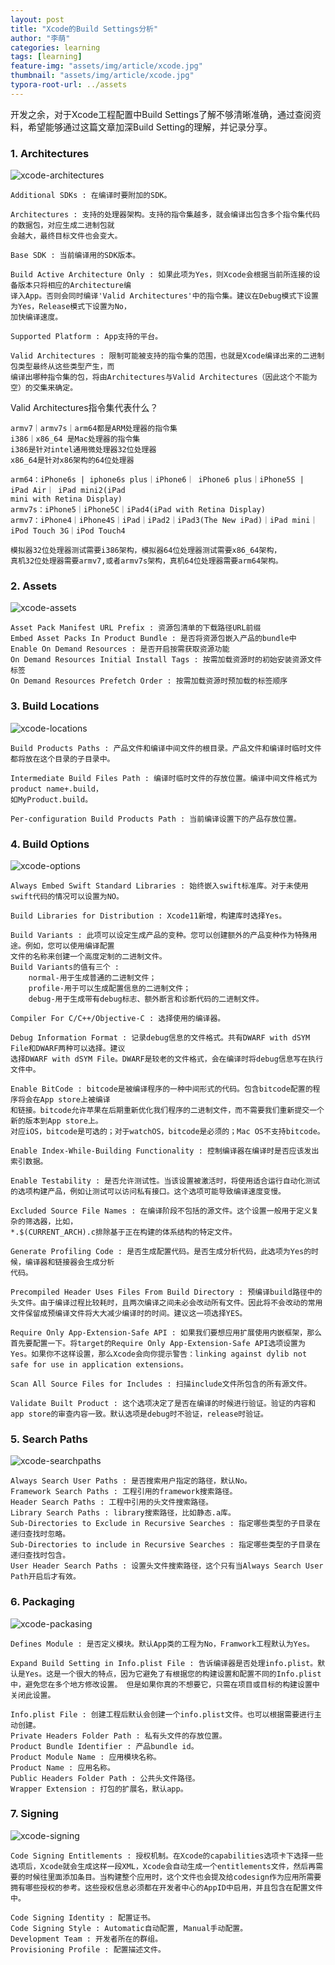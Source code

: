 ```yaml
---
layout: post
title: "Xcode的Build Settings分析"
author: "李萌"
categories: learning
tags: [learning]
feature-img: "assets/img/article/xcode.jpg"
thumbnail: "assets/img/article/xcode.jpg"
typora-root-url: ../assets
---
```


开发之余，对于Xcode工程配置中Build Settings了解不够清晰准确，通过查阅资料，希望能够通过这篇文章加深Build Setting的理解，并记录分享。

### 1. Architectures

![xcode-architectures](https://github.com/limeng99/limeng99.github.io/blob/master/assets/img/screenshots/xcode-architectures.png)

```
Additional SDKs : 在编译时要附加的SDK。

Architectures : 支持的处理器架构。支持的指令集越多，就会编译出包含多个指令集代码的数据包，对应生成二进制包就
会越大，最终目标文件也会变大。

Base SDK : 当前编译用的SDK版本。

Build Active Architecture Only : 如果此项为Yes，则Xcode会根据当前所连接的设备版本只将相应的Architecture编
译入App。否则会同时编译'Valid Architectures'中的指令集。建议在Debug模式下设置为Yes，Release模式下设置为No，
加快编译速度。

Supported Platform : App支持的平台。

Valid Architectures : 限制可能被支持的指令集的范围，也就是Xcode编译出来的二进制包类型最终从这些类型产生，而
编译出哪种指令集的包，将由Architectures与Valid Architectures（因此这个不能为空）的交集来确定。
```

Valid Architectures指令集代表什么？

```
armv7｜armv7s｜arm64都是ARM处理器的指令集
i386｜x86_64 是Mac处理器的指令集
i386是针对intel通用微处理器32位处理器
x86_64是针对x86架构的64位处理器

arm64：iPhone6s | iphone6s plus｜iPhone6｜ iPhone6 plus｜iPhone5S | iPad Air｜ iPad mini2(iPad 
mini with Retina Display)
armv7s：iPhone5｜iPhone5C｜iPad4(iPad with Retina Display)
armv7：iPhone4｜iPhone4S｜iPad｜iPad2｜iPad3(The New iPad)｜iPad mini｜iPod Touch 3G｜iPod Touch4

模拟器32位处理器测试需要i386架构，模拟器64位处理器测试需要x86_64架构，
真机32位处理器需要armv7,或者armv7s架构，真机64位处理器需要arm64架构。
```

### 2. Assets

![xcode-assets](https://github.com/limeng99/limeng99.github.io/blob/master/assets/img/screenshots/xcode-assets.png)

```
Asset Pack Manifest URL Prefix : 资源包清单的下载路径URL前缀
Embed Asset Packs In Product Bundle : 是否将资源包嵌入产品的bundle中
Enable On Demand Resources : 是否开启按需获取资源功能
On Demand Resources Initial Install Tags : 按需加载资源时的初始安装资源文件标签
On Demand Resources Prefetch Order : 按需加载资源时预加载的标签顺序
```

### 3. Build Locations

![xcode-locations](https://github.com/limeng99/limeng99.github.io/blob/master/assets/img/screenshots/xcode-locations.png)

```
Build Products Paths : 产品文件和编译中间文件的根目录。产品文件和编译时临时文件都将放在这个目录的子目录中。

Intermediate Build Files Path : 编译时临时文件的存放位置。编译中间文件格式为product name+.build，
如MyProduct.build。

Per-configuration Build Products Path : 当前编译设置下的产品存放位置。
```

### 4. Build Options

![xcode-options](https://github.com/limeng99/limeng99.github.io/blob/master/assets/img/screenshots/xcode-options.png)

```
Always Embed Swift Standard Libraries : 始终嵌入swift标准库。对于未使用swift代码的情况可以设置为NO。

Build Libraries for Distribution : Xcode11新增，构建库时选择Yes。

Build Variants : 此项可以设定生成产品的变种。您可以创建额外的产品变种作为特殊用途。例如，您可以使用编译配置
文件的名称来创建一个高度定制的二进制文件。
Build Variants的值有三个 : 
	normal-用于生成普通的二进制文件；
	profile-用于可以生成配置信息的二进制文件；
	debug-用于生成带有debug标志、额外断言和诊断代码的二进制文件。
	
Compiler For C/C++/Objective-C : 选择使用的编译器。

Debug Information Format : 记录debug信息的文件格式。共有DWARF with dSYM File和DWARF两种可以选择。建议
选择DWARF with dSYM File。DWARF是较老的文件格式，会在编译时将debug信息写在执行文件中。

Enable BitCode : bitcode是被编译程序的一种中间形式的代码。包含bitcode配置的程序将会在App store上被编译
和链接。bitcode允许苹果在后期重新优化我们程序的二进制文件，而不需要我们重新提交一个新的版本到App store上。
对应iOS，bitcode是可选的；对于watchOS，bitcode是必须的；Mac OS不支持bitcode。

Enable Index-While-Building Functionality : 控制编译器在编译时是否应该发出索引数据。

Enable Testability : 是否允许测试性。当该设置被激活时，将使用适合运行自动化测试的选项构建产品，例如让测试可以访问私有接口。这个选项可能导致编译速度变慢。

Excluded Source File Names : 在编译阶段不包括的源文件。这个设置一般用于定义复杂的筛选器，比如，
*.$(CURRENT_ARCH).c排除基于正在构建的体系结构的特定文件。

Generate Profiling Code : 是否生成配置代码。是否生成分析代码，此选项为Yes的时候，编译器和链接器会生成分析
代码。

Precompiled Header Uses Files From Build Directory : 预编译build路径中的头文件。由于编译过程比较耗时，且两次编译之间未必会改动所有文件。因此将不会改动的常用文件保留成预编译文件将大大减少编译时的时间。建议这一项选择YES。

Require Only App-Extension-Safe API : 如果我们要想应用扩展使用内嵌框架，那么首先要配置一下。将target的Require Only App-Extension-Safe API选项设置为Yes。如果你不这样设置，那么Xcode会向你提示警告：linking against dylib not safe for use in application extensions。

Scan All Source Files for Includes : 扫描include文件所包含的所有源文件。

Validate Built Product : 这个选项决定了是否在编译的时候进行验证。验证的内容和app store的审查内容一致。默认选项是debug时不验证，release时验证。
```

### 5. Search Paths

![xcode-searchpaths](https://github.com/limeng99/limeng99.github.io/blob/master/assets/img/screenshots/xcode-searchpaths.png)

```
Always Search User Paths : 是否搜索用户指定的路径，默认No。
Framework Search Paths : 工程引用的framework搜索路径。
Header Search Paths : 工程中引用的头文件搜索路径。
Library Search Paths : library搜索路径，比如静态.a库。
Sub-Directories to Exclude in Recursive Searches : 指定哪些类型的子目录在递归查找时忽略。
Sub-Directories to include in Recursive Searches : 指定哪些类型的子目录在递归查找时包含。
User Header Search Paths : 设置头文件搜索路径，这个只有当Always Search User Path开启后才有效。
```

### 6. Packaging
![xcode-packasing](https://github.com/limeng99/limeng99.github.io/blob/master/assets/img/screenshots/xcode-packaging.png)

```
Defines Module : 是否定义模块。默认App类的工程为No，Framwork工程默认为Yes。

Expand Build Setting in Info.plist File : 告诉编译器是否处理info.plist。默认是Yes。这是一个很大的特点，因为它避免了有根据您的构建设置和配置不同的Info.plist中，避免您在多个地方修改设置。 但是如果你真的不想要它，只需在项目或目标的构建设置中关闭此设置。

Info.plist File : 创建工程后默认会创建一个info.plist文件。也可以根据需要进行主动创建。
Private Headers Folder Path : 私有头文件的存放位置。
Product Bundle Identifier : 产品bundle id。
Product Module Name : 应用模块名称。
Product Name : 应用名称。
Public Headers Folder Path : 公共头文件路径。
Wrapper Extension : 打包的扩展名，默认app。
```


### 7. Signing

![xcode-signing](https://github.com/limeng99/limeng99.github.io/blob/master/assets/img/screenshots/xcode-signing.png)

```
Code Signing Entitlements : 授权机制。在Xcode的capabilities选项卡下选择一些选项后，Xcode就会生成这样一段XML，Xcode会自动生成一个entitlements文件，然后再需要的时候往里面添加条目。当构建整个应用时，这个文件也会提及给codesign作为应用所需要拥有哪些授权的参考。这些授权信息必须都在开发者中心的AppID中启用，并且包含在配置文件中。

Code Signing Identity : 配置证书。
Code Signing Style : Automatic自动配置, Manual手动配置。
Development Team : 开发者所在的群组。
Provisioning Profile : 配置描述文件。
```

